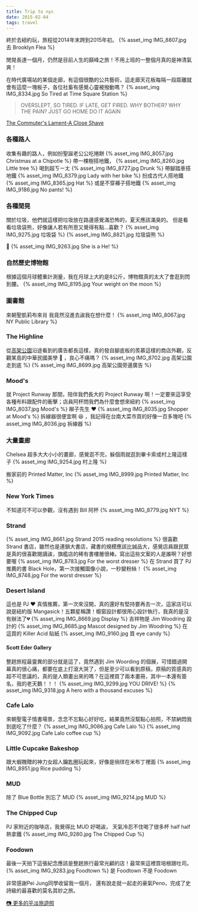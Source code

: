 ```yaml
---
title: Trip to nyc
date: 2015-02-04
tags: travel
---
```

終於去紐約玩，旅程從2014年末跨到2015年初。
{% asset_img IMG_8807.jpg 去 Brooklyn Flea %}

<!--more-->
閒晃長達一個月，仍然是目前人生的巔峰之旅！不用上班的一整個月真的是神清氣爽！

在時代廣場站的某個走廊，有這個很酷的公共藝術，這走廊天花板每隔一段距離就會有這麼一塊板子，各位社畜有感覺心靈被撥動嗎？
{% asset_img IMG_8334.jpg So Tired at Time Square Station %}

> OVERSLEPT,
> SO TIRED.
> IF LATE,
> GET FIRED.
> WHY BOTHER?
> WHY THE PAIN?
> JUST GO HOME
> DO IT AGAIN

[The Commuter's Lament-A Close Shave](https://d.pr/free/HY4S5o)

### 各種路人
收集有趣的路人，例如扮聖誕老公公吃捲餅
{% asset_img IMG_8057.jpg Christmas at a Chipotle %}
帶一棵樹搭地鐵，
{% asset_img IMG_8260.jpg Little tree %}
喝到超ㄎㄧㄤ
{% asset_img IMG_8727.jpg Drunk %}
帶腳踏車搭地鐵
{% asset_img IMG_8379.jpg Lady with her bike %}
扮成古代人搭地鐵
{% asset_img IMG_8365.jpg Hat %}
或是不穿褲子搭地鐵
{% asset_img IMG_9186.jpg No pants! %}

### 各種閒晃
關於垃圾，他們就這樣把垃圾放在路邊感覺滿恐怖的，夏天應該滿臭的。
但是看看垃圾袋熊，好像讓人若有所思又覺得有點...喜歡？
{% asset_img IMG_9275.jpg 垃圾袋 %}
{% asset_img IMG_8821.jpg 垃圾袋熊 %}

🤣
{% asset_img IMG_9263.jpg She is a He! %}

### 自然歷史博物館
根據這個月球體重計測量，我在月球上大約是8公斤，博物館真的太大了會逛到閃到腰。
{% asset_img IMG_8195.jpg Your weight on the moon %}

### 圖書館
來朝聖凱莉布來肖
我竟然沒進去誒我在想什麼！
{% asset_img IMG_8067.jpg NY Public Library %}

### The Highline
從[高架公園](http://www.thehighline.org/)沿途看到的廣告都長這樣，真的發自腳底板的羨慕這樣的商店外觀，反觀某島的中華民國美學 🙈 ，良心不痛嗎？
{% asset_img IMG_8702.jpg 高架公園走到底 %}
{% asset_img IMG_8699.jpg 高架公園旁邊廣告 %}

### Mood's
就 Project Runway 那間，陪伴我們長大的 Project Runway 啊！一定要來這享受各種布料跟配件的衝擊；店員阿杯問我們為什麼會想來紐約
{% asset_img IMG_8037.jpg Mood's %}
辮子先生 ❤️
{% asset_img IMG_8035.jpg Shopper at Mood's %}
拆線器很便宜啊 😆 ，我記得在台南大菜市買的好像一百多塊吧
{% asset_img IMG_8036.jpg 拆線器 %}

### 大量畫廊
Chelsea 超多大大小小的畫廊，感覺逛不完，躲個雨就逛到畢卡索或村上隆這樣子
{% asset_img IMG_9254.jpg 村上隆 %}

搬家前的 Printed Matter, Inc
{% asset_img IMG_8999.jpg Printed Matter, Inc %}

### New York Times
不知道可不可以參觀，沒有遇到 Bill 阿杯
{% asset_img IMG_8779.jpg NYT %}

### Strand
{% asset_img IMG_8661.jpg Strand 2015 reading resolutions %}
很喜歡 Strand 書店，雖然也是連鎖大書店，藏書的規模應該比誠品大，感覺店員跟民眾是真的很喜歡閱讀誒，旗艦店的稀有書樓層很棒。寫出這些文案的人是誰啊？好想要喔
{% asset_img IMG_8783.jpg For the worst dresser %}
在 Strand 買了 PJ 推薦的書 Black Hole，第一次接觸圖像小說，一秒變粉絲！
{% asset_img IMG_8748.jpg For the worst dresser %}

### Desert Island
這也是 PJ ❤️ 真情推薦，第一次來沒開，真的還好有堅持要再去一次，這家店可以說是紐約版 Mangasick！五顆星稱讚！櫥窗設計都很用心設計執行，我真的是沒有辦法了💔
{% asset_img IMG_8669.jpg Display %}
吉祥物是 Jim Woodring 設計的
{% asset_img IMG_8685.jpg Mascot designed by Jim Woodring %}
在這買的 Killer Acid 貼紙
{% asset_img IMG_9160.jpg 買 eye candy %}

#### Scott Eder Gallery
整趟旅程最靈異的部分就是這了，竟然遇到 Jim Woording 的個展，可惜錯過開幕真的很心痛，都要在底上打滾大哭了，但是至少可以看到原稿，原稿的質感真的超不可思議的，真的是人類畫出來的嗎？在這裡買了兩本畫冊，其中一本還有簽名，我的老天鵝！！！
{% asset_img IMG_9299.jpg YOU DRIVE! %}
{% asset_img IMG_9318.jpg A hero with a thousand excuses %}

### Cafe Lalo
來朝聖電子情書場景，念念不忘點心好好吃，結果竟然沒幫點心拍照，不禁納悶我到底吃了什麼？
{% asset_img IMG_9086.jpg Cafe Lalo %}
{% asset_img IMG_9092.jpg Cafe Lalo coffee cup %}

### Little Cupcake Bakeshop
跟大蝦餽贈的神力女超人鑰匙圈玩起來，好像是徜徉在米布丁裡面
{% asset_img IMG_8951.jpg Rice pudding %}

### MUD
除了 Blue Bottle 別忘了 MUD
{% asset_img IMG_9214.jpg MUD %}

### The Chipped Cup
PJ 家附近的咖啡店，我覺得比 MUD 好喝誒， 天氣冷忍不住喝了很多杯 half half 熱拿鐵
{% asset_img IMG_9280.jpg The Chipped Cup %}

### Foodown
最後一天拍下這張紀念應該是整趟旅行最常光顧的店！最常來這裡買培根跟吐司。
{% asset_img IMG_9283.jpg Foodtown %}
是 Foodtown 不是 Foodown

非常感謝Pei Jung同學收留我一個月，
還有說走就一起走的豪氣Peno，完成了史詩級的最喜歡的莫名其妙之旅。

[📷 更多的平淡旅遊照](https://www.flickr.com/photos/moosdesktop/sets/)
